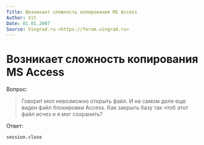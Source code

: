 ```yaml
---
Title: Возникает сложность копирования MS Access
Author: Vit
Date: 01.01.2007
Source: Vingrad.ru <https://forum.vingrad.ru>
---
```



Возникает сложность копирования MS Access
=========================================

Вопрос:

>Говорит мол невозможно открыть файл. И на самом деле еще виден файл
>блокировки Access. Как закрыть базу так чтоб этот файл исчез и я мог
>сохранить?

Ответ:

    session.close

